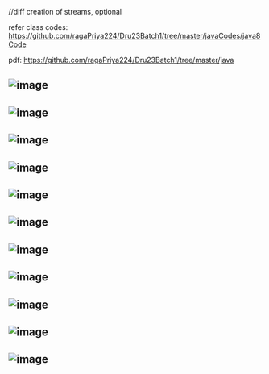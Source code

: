 //diff creation of streams, optional 

refer class codes: https://github.com/ragaPriya224/Dru23Batch1/tree/master/javaCodes/java8Code

pdf: https://github.com/ragaPriya224/Dru23Batch1/tree/master/java

![image](https://github.com/ragaPriya224/Dru23Batch1/assets/90038032/6293e590-4a88-4616-842f-cfd61e60b928)
---------------------------------------------------------------------------------------------------------------------
![image](https://github.com/ragaPriya224/Dru23Batch1/assets/90038032/9c1637fc-e849-473f-a1cb-490138fdb0ce)
---------------------------------------------------------------------------------------------------------------------
![image](https://github.com/ragaPriya224/Dru23Batch1/assets/90038032/58cac60b-cf16-42dc-8e50-e25cdb3fbe81)
---------------------------------------------------------------------------------------------------------------------
![image](https://github.com/ragaPriya224/Dru23Batch1/assets/90038032/6863b63d-83e4-458a-bee9-77f24e9514aa)
---------------------------------------------------------------------------------------------------------------------
![image](https://github.com/ragaPriya224/Dru23Batch1/assets/90038032/cf2f63cd-0eb4-4809-b976-4b913d47abc1)
---------------------------------------------------------------------------------------------------------------------
![image](https://github.com/ragaPriya224/Dru23Batch1/assets/90038032/af5ceb3e-046c-4a87-99fe-a43b3b63fef0)
---------------------------------------------------------------------------------------------------------------------
![image](https://github.com/ragaPriya224/Dru23Batch1/assets/90038032/3880b952-f565-4dda-a191-574613b101ff)
---------------------------------------------------------------------------------------------------------------------
![image](https://github.com/ragaPriya224/Dru23Batch1/assets/90038032/e5db9ec5-3629-4c24-a13c-4b1eb3cad870)
---------------------------------------------------------------------------------------------------------------------
![image](https://github.com/ragaPriya224/Dru23Batch1/assets/90038032/ee12365e-3e99-49f5-83cf-0e2968b2c975)
---------------------------------------------------------------------------------------------------------------------
![image](https://github.com/ragaPriya224/Dru23Batch1/assets/90038032/f663fcc9-6983-4215-8946-047789fea0e1)
---------------------------------------------------------------------------------------------------------------------
![image](https://github.com/ragaPriya224/Dru23Batch1/assets/90038032/01cada93-7d66-4855-b63e-5d73fd3a1477)
---------------------------------------------------------------------------------------------------------------------
